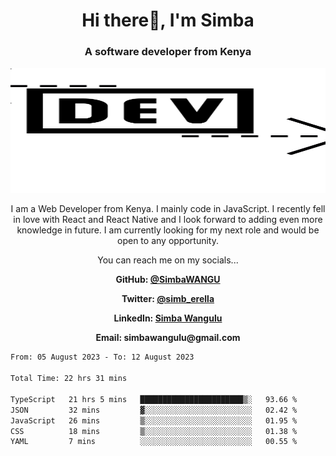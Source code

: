 
<h1 align="center"> Hi there👋, I'm Simba</h1>
<h3 align="center">A software developer from Kenya</h3>

<img src="/arrow-svgrepo-com.svg" margin="auto" width="100%" height="200px">


<p align="center">I am a Web Developer from Kenya. I mainly code in JavaScript. I recently fell in love with React and React Native and I look forward to adding even more knowledge in future. I am currently looking for my next role and would be open to any opportunity.</p>

<p align="center">You can reach me on my socials... </p>

<div align="center">

__<p>  GitHub: [@SimbaWANGU](https://github.com/SimbaWANGU)__  </p>
__<p> Twitter: [@simb_erella](https://twitter.com/simb_erella)__ </p>
__<p> LinkedIn: [Simba Wangulu](https://www.linkedin.com/in/simba-wangulu/)__ </p>
__<p> Email: simbawangulu@gmail.com__ </p>

</div>

<!--START_SECTION:waka-->

```txt
From: 05 August 2023 - To: 12 August 2023

Total Time: 22 hrs 31 mins

TypeScript   21 hrs 5 mins   ███████████████████████▒░   93.66 %
JSON         32 mins         ▓░░░░░░░░░░░░░░░░░░░░░░░░   02.42 %
JavaScript   26 mins         ▒░░░░░░░░░░░░░░░░░░░░░░░░   01.95 %
CSS          18 mins         ▒░░░░░░░░░░░░░░░░░░░░░░░░   01.38 %
YAML         7 mins          ░░░░░░░░░░░░░░░░░░░░░░░░░   00.55 %
```

<!--END_SECTION:waka-->
